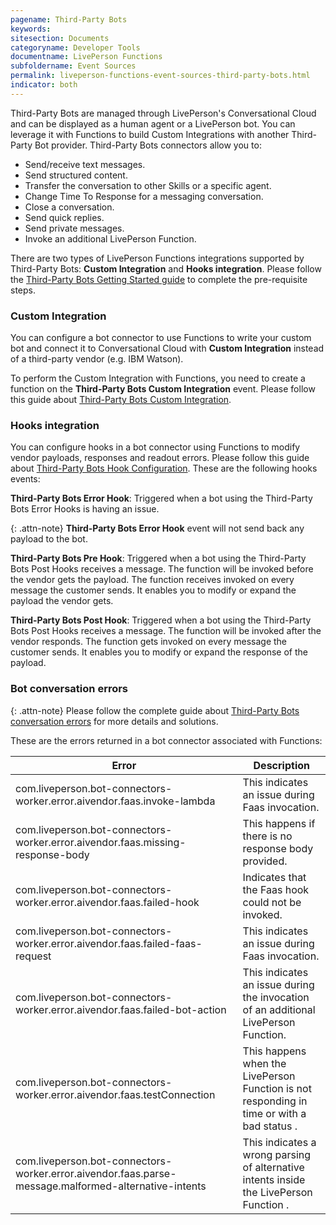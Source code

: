```yaml
---
pagename: Third-Party Bots
keywords:
sitesection: Documents
categoryname: Developer Tools
documentname: LivePerson Functions
subfoldername: Event Sources
permalink: liveperson-functions-event-sources-third-party-bots.html
indicator: both
---
```


Third-Party Bots are managed through LivePerson's Conversational Cloud and can be displayed as a human agent or a LivePerson bot. You can leverage it with Functions to build Custom Integrations with another Third-Party Bot provider. Third-Party Bots connectors allow you to:

* Send/receive text messages.
* Send structured content.
* Transfer the conversation to other Skills or a specific agent.
* Change Time To Response for a messaging conversation.
* Close a conversation.
* Send quick replies.
* Send private messages.
* Invoke an additional LivePerson Function.

There are two types of LivePerson Functions integrations supported by Third-Party Bots: **Custom Integration** and **Hooks integration**. Please follow the [Third-Party Bots Getting Started guide](third-party-bots-getting-started.html) to complete the pre-requisite steps.

### Custom Integration

You can configure a bot connector to use Functions to write your custom bot and connect it to Conversational Cloud with **Custom Integration** instead of a third-party vendor (e.g. IBM Watson).

To perform the Custom Integration with Functions, you need to create a function on the **Third-Party Bots Custom Integration** event. Please follow this guide about [Third-Party Bots Custom Integration](third-party-bots-custom-integration.html).

### Hooks integration

You can configure hooks in a bot connector using Functions to modify vendor payloads, responses and readout errors. Please follow this guide about [Third-Party Bots Hook Configuration](third-party-bots-hook-configuration.html). These are the following hooks events:

 **Third-Party Bots Error Hook**: Triggered when a bot using the Third-Party Bots Error Hooks is having an issue.

{: .attn-note}
**Third-Party Bots Error Hook** event will not send back any payload to the bot.

**Third-Party Bots Pre Hook**: Triggered when a bot using the Third-Party Bots Post Hooks receives a message. The function will be invoked before the vendor gets the payload. The function receives invoked on every message the customer sends. It enables you to modify or expand the payload the vendor gets.

**Third-Party Bots Post Hook**: Triggered when a bot using the Third-Party Bots Post Hooks receives a message. The function will be invoked after the vendor responds. The function gets invoked on every message the customer sends. It enables you to modify or expand the response of the payload.

### Bot conversation errors

{: .attn-note}
Please follow the complete guide about [Third-Party Bots conversation errors](third-party-bots-bot-conversation-errors.html) for more details and solutions.

These are the errors returned in a bot connector associated with Functions:

|Error|Description|
|--- |--- |
|com.liveperson.bot-connectors-worker.error.aivendor.faas.invoke-lambda|This indicates an issue during Faas invocation.|
|com.liveperson.bot-connectors-worker.error.aivendor.faas.missing-response-body|This happens if there is no response body provided.|
|com.liveperson.bot-connectors-worker.error.aivendor.faas.failed-hook|Indicates that the Faas hook could not be invoked.|
|com.liveperson.bot-connectors-worker.error.aivendor.faas.failed-faas-request|This indicates an issue during Faas invocation.|
|com.liveperson.bot-connectors-worker.error.aivendor.faas.failed-bot-action|This indicates an issue during the invocation of an additional LivePerson Function.|
|com.liveperson.bot-connectors-worker.error.aivendor.faas.testConnection|This happens when the LivePerson Function is not responding in time or with a bad status .|
|com.liveperson.bot-connectors-worker.error.aivendor.faas.parse-message.malformed-alternative-intents|This indicates a wrong parsing of alternative intents inside the LivePerson Function .|
